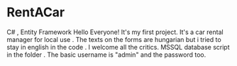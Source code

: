 # RentACar
C# , Entity Framework
Hello Everyone!
It's my first project.
It's a car rental manager for local use .
The texts on the forms are hungarian but i tried to stay in english in the code .
I welcome all the critics.
MSSQL database script in the folder .
The basic username is "admin" and the password too.
